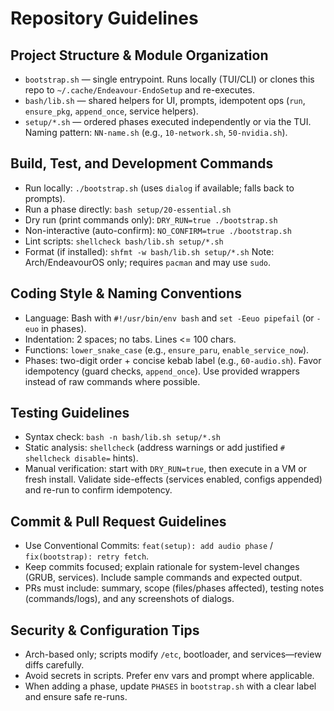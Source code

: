 # Repository Guidelines

## Project Structure & Module Organization
- `bootstrap.sh` — single entrypoint. Runs locally (TUI/CLI) or clones this repo to `~/.cache/Endeavour-EndoSetup` and re-executes.
- `bash/lib.sh` — shared helpers for UI, prompts, idempotent ops (`run`, `ensure_pkg`, `append_once`, service helpers).
- `setup/*.sh` — ordered phases executed independently or via the TUI. Naming pattern: `NN-name.sh` (e.g., `10-network.sh`, `50-nvidia.sh`).

## Build, Test, and Development Commands
- Run locally: `./bootstrap.sh` (uses `dialog` if available; falls back to prompts).
- Run a phase directly: `bash setup/20-essential.sh`
- Dry run (print commands only): `DRY_RUN=true ./bootstrap.sh`
- Non-interactive (auto-confirm): `NO_CONFIRM=true ./bootstrap.sh`
- Lint scripts: `shellcheck bash/lib.sh setup/*.sh`
- Format (if installed): `shfmt -w bash/lib.sh setup/*.sh`
Note: Arch/EndeavourOS only; requires `pacman` and may use `sudo`.

## Coding Style & Naming Conventions
- Language: Bash with `#!/usr/bin/env bash` and `set -Eeuo pipefail` (or `-euo` in phases).
- Indentation: 2 spaces; no tabs. Lines <= 100 chars.
- Functions: `lower_snake_case` (e.g., `ensure_paru`, `enable_service_now`).
- Phases: two-digit order + concise kebab label (e.g., `60-audio.sh`). Favor idempotency (guard checks, `append_once`). Use provided wrappers instead of raw commands where possible.

## Testing Guidelines
- Syntax check: `bash -n bash/lib.sh setup/*.sh`
- Static analysis: `shellcheck` (address warnings or add justified `# shellcheck disable=` hints).
- Manual verification: start with `DRY_RUN=true`, then execute in a VM or fresh install. Validate side-effects (services enabled, configs appended) and re-run to confirm idempotency.

## Commit & Pull Request Guidelines
- Use Conventional Commits: `feat(setup): add audio phase` / `fix(bootstrap): retry fetch`.
- Keep commits focused; explain rationale for system-level changes (GRUB, services). Include sample commands and expected output.
- PRs must include: summary, scope (files/phases affected), testing notes (commands/logs), and any screenshots of dialogs.

## Security & Configuration Tips
- Arch-based only; scripts modify `/etc`, bootloader, and services—review diffs carefully.
- Avoid secrets in scripts. Prefer env vars and prompt where applicable.
- When adding a phase, update `PHASES` in `bootstrap.sh` with a clear label and ensure safe re-runs.